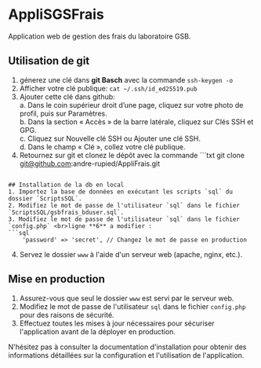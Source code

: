 # AppliSGSFrais

Application web de gestion des frais du laboratoire GSB.

## Utilisation de git
1. génerez une clé dans **git Basch** avec la commande `ssh-keygen -o`
2. Afficher votre clé publique: `cat ~/.ssh/id_ed25519.pub`
3. Ajouter cette clé dans github:<br>
    a. Dans le coin supérieur droit d’une page, cliquez sur votre photo de profil, puis sur Paramètres.<br>
    b. Dans la section « Accès » de la barre latérale, cliquez sur Clés SSH et GPG.<br>
    c. Cliquez sur Nouvelle clé SSH ou Ajouter une clé SSH.<br>
    d. Dans le champ « Clé », collez votre clé publique.
4. Retournez sur git et clonez le dépôt avec la commande ```txt
git clone git@github.com:andre-rupied/AppliFrais.git
```

## Installation de la db en local
1. Importez la base de données en exécutant les scripts `sql` du dossier `ScriptsSQL`.
2. Modifiez le mot de passe de l'utilisateur `sql` dans le fichier `ScriptsSQL/gsbfrais_bduser.sql`.
3. Modifiez le mot de passe de l'utilisateur `sql` dans le fichier `config.php` <br>ligne **6** a modifier : 
```sql
    'password' => 'secret', // Changez le mot de passe en production
```
4. Servez le dossier `www` à l'aide d'un serveur web (apache, nginx, etc.).

## Mise en production
1. Assurez-vous que seul le dossier `www` est servi par le serveur web.
2. Modifiez le mot de passe de l'utilisateur `sql` dans le fichier `config.php` pour des raisons de sécurité.
3. Effectuez toutes les mises à jour nécessaires pour sécuriser l'application avant de la déployer en production.

N'hésitez pas à consulter la documentation d'installation pour obtenir des informations détaillées sur la configuration et l'utilisation de l'application.